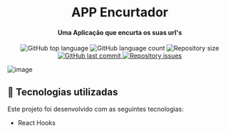 
<h1 align="center">
    APP Encurtador
</h1>
  
<h4 align="center">
  Uma Aplicação que encurta os suas url's 
</h4>

<p align="center">

  <img alt="GitHub top language" src="https://img.shields.io/github/languages/top/Nerd0000/Ecoleta.svg">
  
  <img alt="GitHub language count" src="https://img.shields.io/github/languages/count/Nerd0000/Ecoleta.svg">  

  <img alt="Repository size" src="https://img.shields.io/github/repo-size/Nerd0000/Ecoleta.svg">

  <a href="https://github.com/Nerd0000/Ecoleta/commits/master">
    <img alt="GitHub last commit" src="https://img.shields.io/github/last-commit/Nerd0000/Ecoleta.svg">
  </a>

  <a href="https://github.com/Nerd0000/Ecoleta/issues">
    <img alt="Repository issues" src="https://img.shields.io/github/issues/Nerd0000/Ecoleta.svg">
  </a>
</p>



![image](https://github.com/emimuniz/AllProjects/blob/master/dev-magic/aplicacao.gif)



## :rocket: Tecnologias utilizadas

Este projeto foi desenvolvido com as seguintes tecnologias:
 
- React Hooks 
